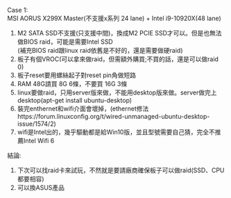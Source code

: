 Case 1:  
MSI AORUS X299X Master(不支援x系列 24 lane) + Intel i9-10920X(48 lane)  
1. M2 SATA SSD不支援(只支援中間)，換成M2 PCIE SSD才可以。但是也無法做BIOS raid，可能是需要Intel SSD  
(補充BIOS raid跟linux raid依舊是不好的，還是需要做硬raid)  
2. 板子有個VROC(可以拿來做raid，但需額外購買;不買的話，還是可以做raid 0)  
3. 板子reset要用螺絲起子對reset pin角做短路
4. RAM 48G請買 8G 6條，不要買 16G 3條  
5. linux要做raid，只用server版來做，不能用desktop版來做。server做完上desktop(apt-get install ubuntu-desktop)
6. 裝完enthernet和wifi介面會壞掉，(ethernet修法https://forum.linuxconfig.org/t/wired-unmanaged-ubuntu-desktop-issue/1574/2)
7. wifi是Intel出的，幾乎驅動都是給Win10版，並且型號需要自己猜，完全不推薦Intel Wifi 6  
  
結論:  
1. 下次可以找raid卡來試玩，不然就是要請廠商確保板子可以做raid(SSD、CPU都要相容)  
2. 可以換ASUS產品  
